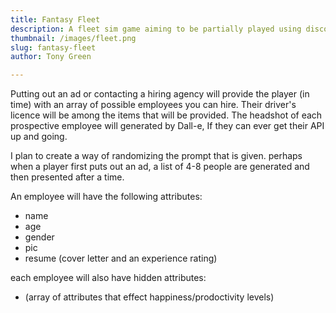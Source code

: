 ```yaml
---
title: Fantasy Fleet
description: A fleet sim game aiming to be partially played using discord bots
thumbnail: /images/fleet.png
slug: fantasy-fleet
author: Tony Green

--- 
```


Putting out an ad or contacting a hiring agency will provide the player (in time) with an array of possible employees you can hire. Their driver's licence will be among the items that will be provided. The headshot of each prospective employee will generated by Dall-e, If they can ever get their API up and going.    


I plan to create a way of randomizing the prompt that is given. perhaps when a player first puts out an ad, a list of 4-8 people are generated and then presented after a time.


An employee will have the following attributes:

- name
- age
- gender
- pic
- resume (cover letter and an experience rating)

each employee will also have hidden attributes:

- (array of attributes that effect happiness/prodoctivity levels)